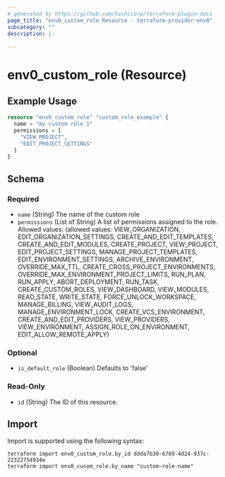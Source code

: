 ```yaml
---
# generated by https://github.com/hashicorp/terraform-plugin-docs
page_title: "env0_custom_role Resource - terraform-provider-env0"
subcategory: ""
description: |-
  
---
```


# env0_custom_role (Resource)



## Example Usage

```terraform
resource "env0_custom_role" "custom_role_example" {
  name = "my custom role 1"
  permissions = [
    "VIEW_PROJECT",
    "EDIT_PROJECT_SETTINGS"
  ]
}
```

<!-- schema generated by tfplugindocs -->
## Schema

### Required

- `name` (String) The name of the custom role
- `permissions` (List of String) A list of permissions assigned to the role. Allowed values: (allowed values: VIEW_ORGANIZATION, EDIT_ORGANIZATION_SETTINGS, CREATE_AND_EDIT_TEMPLATES, CREATE_AND_EDIT_MODULES, CREATE_PROJECT, VIEW_PROJECT, EDIT_PROJECT_SETTINGS, MANAGE_PROJECT_TEMPLATES, EDIT_ENVIRONMENT_SETTINGS, ARCHIVE_ENVIRONMENT, OVERRIDE_MAX_TTL, CREATE_CROSS_PROJECT_ENVIRONMENTS, OVERRIDE_MAX_ENVIRONMENT_PROJECT_LIMITS, RUN_PLAN, RUN_APPLY, ABORT_DEPLOYMENT, RUN_TASK, CREATE_CUSTOM_ROLES, VIEW_DASHBOARD, VIEW_MODULES, READ_STATE, WRITE_STATE, FORCE_UNLOCK_WORKSPACE, MANAGE_BILLING, VIEW_AUDIT_LOGS, MANAGE_ENVIRONMENT_LOCK, CREATE_VCS_ENVIRONMENT, CREATE_AND_EDIT_PROVIDERS, VIEW_PROVIDERS, VIEW_ENVIRONMENT, ASSIGN_ROLE_ON_ENVIRONMENT, EDIT_ALLOW_REMOTE_APPLY)

### Optional

- `is_default_role` (Boolean) Defaults to 'false'

### Read-Only

- `id` (String) The ID of this resource.

## Import

Import is supported using the following syntax:

```shell
terraform import env0_custom_role.by_id ddda7b30-6789-4d24-937c-22322754934e
terraform import env0_cusom_role.by_name "custom-role-name"
```
